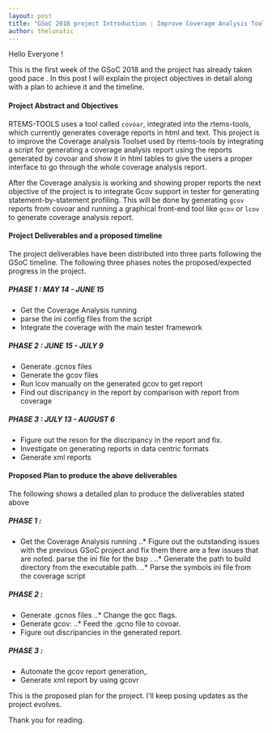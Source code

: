 ```yaml
---
layout: post
title: "GSoC 2018 project Introduction : Improve Coverage Analysis Toolset"
author: thelunatic
---
```


Hello Everyone !

This is the first week of the GSoC 2018 and the project has already taken good pace . In this post I will explain the project objectives in detail along with a plan to achieve it and the timeline.

#### Project Abstract and Objectives

RTEMS-TOOLS uses a tool called `covoar`, integrated into the rtems-tools, which currently generates coverage reports in html and text. This project is to improve the Coverage analysis Toolset used by rtems-tools by integrating a script for generating a coverage analysis report using the reports generated by covoar and show it in html tables to give the users a proper interface to go through the whole coverage analysis report. 

After the Coverage analysis is working and showing proper reports the next objective of the project is to integrate Gcov support in tester for generating statement-by-statement profiling. This will be done by generating `gcov` reports from covoar and running a graphical front-end tool like `gcov` or `lcov` to generate coverage analysis report.

#### Project Deliverables and a proposed timeline 

The project deliverables have been distributed into three parts following the GSoC timeline. The following three phases notes the proposed/expected progress in the project.

##### PHASE 1 : MAY 14 - JUNE 15

* Get the Coverage Analysis running 
* parse the ini config files from the script
* Integrate the coverage with the main tester framework

##### PHASE 2 : JUNE 15 - JULY 9 

* Generate .gcnos files
* Generate the gcov files 
* Run lcov manually on the generated gcov to get report
* Find out discripancy in the report by comparison with report from coverage

##### PHASE 3 : JULY 13 - AUGUST 6 

* Figure out the reson for the discripancy in the report and fix.
* Investigate on generating reports in data centric formats 
* Generate xml reports 

#### Proposed Plan to produce the above deliverables 

The following shows a detailed plan to produce the deliverables stated above

##### PHASE 1 :

* Get the Coverage Analysis running
..* Figure out the outstanding issues with the previous GSoC project and fix them 
there are a few issues that are noted. parse the ini file for the bsp .
..* Generate the path to build directory from the executable path.
..* Parse the symbols ini file from the coverage script

##### PHASE 2 :

* Generate .gcnos files 
..* Change the gcc flags.
* Generate gcov:
..* Feed the .gcno file to covoar.
* Figure out discripancies in the generated report.

##### PHASE 3 :

* Automate the gcov report generation,.
* Generate xml report by using gcovr

This is the proposed plan for the project. I'll keep posing updates as the project evolves.

Thank you for reading. 
